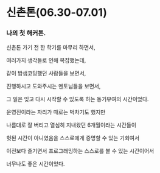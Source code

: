 # 신촌톤(06.30-07.01)

### 나의 첫 해커톤.


신촌톤 가기 전 한 학기를 마무리 하면서,

여러가지 생각들로 인해 복잡했는데,

같이 밤샘코딩했던 사람들을 보면서,

진행하시고 도와주시는 멘토님들을 보면서,

그 일은 잊고 다시 시작할 수 있도록 하는 동기부여의 시간이었다.


운영진이라는 자리가 때로는 벅차기도 했지만

나름대로 잘 버티고 열심히 지내왔던 6개월이라는 시간들이

헛된 시간이 아니였음을 스스로에게 증명할 수 있는 기회여서

이전보다 즐기면서 프로그래밍하는 스스로를 볼 수 있는 시간이어서 

너무나도 좋은 시간이었다.





